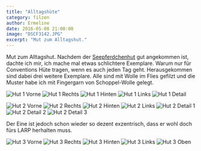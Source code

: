 ```yaml
---
title: "Alltagshüte"
category: filzen
author: Ermeline
date: 2016-05-08 21:00:00
image: "DSCF3142.JPG"
excerpt: "Mut zum Alltagshut."
---
```


Mut zum Alltagshut. Nachdem der [Seepferdchenhut](/2015/11/seepferdchenhut/) gut angekommen ist, dachte ich mir, ich mache mal etwas schlichtere Exemplare. Warum nur für Conventions Hüte tragen, wenn es auch jeden Tag geht. Herausgekommen sind dabei drei weitere Exemplare. Alle sind mit Wolle im Flies gefilzt und die Muster habe ich mit Fingergarn von Schoppel-Wolle gelegt. 

![Hut 1 Vorne](DSCF3145.JPG)
![Hut 1 Rechts](DSCF3142.JPG)
![Hut 1 Hinten](DSCF3143.JPG)
![Hut 1 Links](DSCF3140.JPG)
![Hut 1 Detail](DSCF3144.JPG)

![Hut 2 Vorne](DSCF3516.JPG)
![Hut 2 Rechts](DSCF3518.JPG)
![Hut 2 Hinten](DSCF3521.JPG)
![Hut 2 Links](DSCF3520.JPG)
![Hut 2 Detail 1](DSCF3526.JPG)
![Hut 2 Detail 2](DSCF3528.JPG)
![Hut 2 Detail 3](DSCF3530.JPG)

Der Eine ist jedoch schon wieder so dezent exzentrisch, dass er wohl doch fürs LARP herhalten muss.

![Hut 3 Vorne](DSCF3146.JPG)
![Hut 3 Rechts](DSCF3149.JPG)
![Hut 3 Hinten](DSCF3148.JPG)
![Hut 3 Links](DSCF3147.JPG)
![Hut 3 Oben](DSCF3150.JPG)


